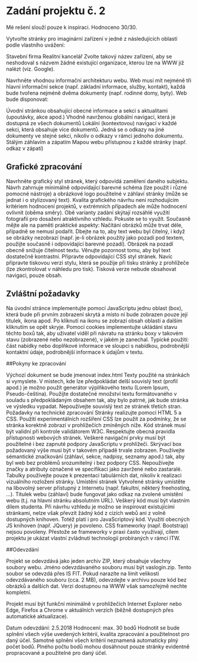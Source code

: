 # Zadání projektu č. 2

Mé rešení slouží pouze k inspiraci. Hodnoceno 30/30.

Vytvořte stránky pro imaginární zařízení v jedné z následujících oblastí podle vlastního uvážení:

Stavební firma
Realitní kancelář
Zvolte takový název zařízení, aby se neshodoval s názvem žádné existující organizace, kterou lze na WWW již nalézt (viz. Google).

Navrhněte vhodnou informační architekturu webu. Web musí mít nejméně tři hlavní informační sekce (např. základní informace, služby, kontakt), každá bude tvořena nejméně dvěma dokumenty (např. rodinné domy, byty). Web bude disponovat:

Úvodní stránkou obsahující obecné informace a sekci s aktualitami (upoutávky, akce apod.)
Vhodně navrženou globální navigací, která je dostupná ze všech dokumentů
Lokální (kontextovou) navigací v každé sekci, která obsahuje více dokumentů. Jedná se o odkazy na jiné dokumenty ve stejné sekci, nikoliv o odkazy v rámci jednoho dokumentu.
Stálým záhlavím a zápatím
Mapou webu přístupnou z každé stránky (např. odkaz v zápatí)

## Grafické zpracování

Navrhněte grafický styl stránek, který odpovídá zaměření daného subjektu. Návrh zahrnuje minimálně odpovídající barevné schéma (lze použít i různé pomocné nástroje) a obrázkové logo použitelné v záhlaví stránky (může se jednat i o stylizovaný text). Kvalita grafického návrhu není rozhodujícím kritériem hodnocení projektů, v extrémních případech ale může hodnocení ovlivnit (oběma směry).
Obě varianty zadání skýtají rozsáhlé využití fotografií pro dosažení atraktivního vzhledu. Pokuste se to využít. Současně mějte ale na paměti praktické aspekty:
Načítání obrázků může trvat déle, případně se nemusí podařit. Dbejte na to, aby text webu byl čitelný, i když se obrázky nezobrazí (např. je-li obrázek použitý jako pozadí pod textem, použijte současně i odpovídající barevné pozadí).
Obrázek na pozadí obecně snižuje čitelnost textu. Věnujte pozornost tomu, aby byl text dostatečně kontrastní.
Připravte odpovídající CSS styl stránek.
Navíc připravte tiskovou verzi stylu, která se použije při tisku stránky z prohlížeče (lze zkontrolovat v náhledu pro tisk). Tisková verze nebude obsahovat navigaci, pouze obsah.

## Zvláštní požadavky

Na úvodní stránce implementujte pomocí JavaScriptu jednu oblast (box), která bude při prvním zobrazení skrytá a místo ní bude zobrazen pouze její titulek, ikona apod. Po kliknutí na ikonu se zobrazí obsah oblasti a dalším kliknutím se opět skryje. Pomocí cookies implementujte ukládání stavu těchto boxů tak, aby uživatel viděl při návratu na stránku boxy v takovém stavu (zobrazené nebo nezobrazené), v jakém je zanechal. Typické použití: část nabídky nebo doplňkové informace ve sloupci s nabídkou, podrobnější kontaktní údaje, podrobnější informace k údajům v textu.

##Pokyny ke zpracování

Výchozí dokument se bude jmenovat index.html
Texty použité na stránkách si vymyslete. V místech, kde lze předpokládat delší souvislý text (profil apod.) je možno použít generátor výplňkového textu (Lorem Ipsum, Pseudo-čeština). Použijte dostatečné množství textu formátovaného v souladu s předpokládaným obsahem tak, aby bylo patrné, jak bude stránka ve výsledku vypadat. Nepoužívejte souvislý text ze stránek třetích stran.
Požadavky na technické zpracování
Stránky realizujte pomocí HTML 5 a CSS. Použití experimentálních rozšíření CSS lze použít za podmínky, že se stránka korektně zobrazí v prohlížečích zmíněných níže.
Kód stránek musí být validní při kontrole validátorem W3C.
Respektujte obecná pravidla přístupnosti webových stránek.
Veškeré navigační prvky musí být použitelné i bez zapnuté podpory JavaScriptu v prohlížeči. Skrývací box požadovaný výše musí být v takovém případě trvale zobrazen.
Používejte sémantické značkování (záhlaví, sekce, nadpisy, seznamy apod.) tak, aby byl web bez problémů srozumitelný i bez podpory CSS.
Nepoužívejte značky a atributy označené ve specifikaci jako zavržené nebo zastaralé.
Tabulky používejte pouze k prezentaci tabulárních dat, nikoliv k realizaci vizuálního rozložení stránky.
Umístění stránek
Vytvořené stránky umístěte na libovolný server přístupný z Internetu (např. fakultní, některý freehosting, ...).
Titulek webu (záhlaví) bude fungovat jako odkaz na zvolené umístění webu (t.j. na hlavní stránku absolutním URL).
Veškerý kód musí být vlastním dílem studenta. Při návrhu vzhledu je možno se inspirovat existujícími stránkami, nelze však převzít žádný kód z cizích webů ani z volně dostupných knihoven. Totéž platí i pro JavaScriptový kód. Využití obecných JS knihoven (např. JQuery) je povoleno. CSS frameworky (např. Bootstrap) nejsou povoleny. Přestože se frameworky v praxi často využívají, cílem projektu je ukázat vlastní zvládnutí technologií probíraných v rámci ITW.

##Odevzdání

Projekt se odevzdává jako jeden archiv ZIP, který obsahuje všechny soubory webu. Jméno odevzdávaného souboru musí být vaslogin.zip. Tento soubor se odevzdá přes IS FIT. Pokud narazíte na limit velikosti odevzdávaného souboru (cca. 2 MB), odevzdejte v archivu pouze kód bez obrázků a dalších dat. Verzi dostupnou na WWW však samozřejmě nechte kompletní.

Projekt musí být funkční minimálně v prohlížečích Internet Explorer nebo Edge, Firefox a Chrome v aktuálních verzích (běžně dostupných přes automatické aktualizace).

Datum odevzdání: 2.5.2018
Hodnocení: max. 30 bodů
Hodnotit se bude splnění všech výše uvedených kritérií, kvalita zpracování a použitelnost pro daný účel. Samotné splnění všech kritérií neznamená automaticky plný počet bodů. Plného počtu bodů mohou dosáhnout pouze stránky evidentně propracované a použitelné pro daný účel.

